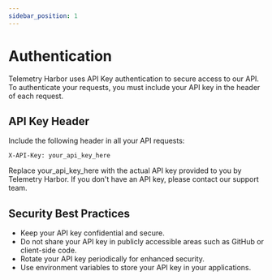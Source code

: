 ```yaml
---
sidebar_position: 1
---
```


# Authentication

Telemetry Harbor uses API Key authentication to secure access to our API. To authenticate your requests, you must include your API key in the header of each request.

## API Key Header

Include the following header in all your API requests:
```
X-API-Key: your_api_key_here
```
Replace your_api_key_here with the actual API key provided to you by Telemetry Harbor. If you don't have an API key, please contact our support team.

## Security Best Practices

- Keep your API key confidential and secure.
- Do not share your API key in publicly accessible areas such as GitHub or client-side code.
- Rotate your API key periodically for enhanced security.
- Use environment variables to store your API key in your applications.